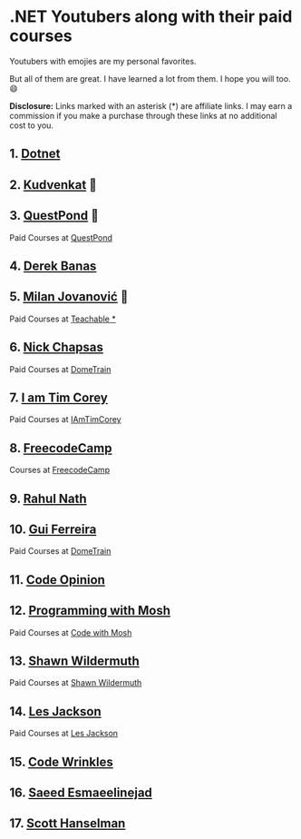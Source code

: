 ﻿# .NET Youtubers along with their paid courses

Youtubers with emojies are my personal favorites. 

But all of them are great. I have learned a lot from them. I hope you will too. :smile:

**Disclosure:** Links marked with an asterisk (*) are affiliate links. I may earn a commission if you make a purchase through these links at no additional cost to you.

## 1. [Dotnet](https://bit.ly/3L2CUqn)

## 2. [Kudvenkat](https://bit.ly/3MGsSfK) :tada:

## 3. [QuestPond](https://bit.ly/3N303KP) :tada:

Paid Courses at [QuestPond](https://www.questpond.com/)

## 4. [Derek Banas](https://bit.ly/41wU9FM)

## 5. [Milan Jovanović](https://bit.ly/3zXoPEi) :tada:

Paid Courses at [Teachable *](https://www.courses.milanjovanovic.tech/a/aff_q2snzxhl/external?affcode=1486372_ruzgtbgi)

## 6. [Nick Chapsas](https://bit.ly/3MKFhiz)

Paid Courses at [DomeTrain](https://dometrain.com/)
## 7. [I am Tim Corey](https://bit.ly/3UD0zAI)

Paid Courses at [IAmTimCorey](https://www.iamtimcorey.com/allcourses)

## 8. [FreecodeCamp](https://bit.ly/3GMDVQC)

Courses at [FreecodeCamp](https://www.freecodecamp.org/news/tag/online-courses/)

## 9. [Rahul Nath](https://lnkd.in/dx_Rp5P9)

## 10. [Gui Ferreira](https://lnkd.in/dwQmNskm)

Paid Courses at [DomeTrain](https://dometrain.com/courses/)

## 11. [Code Opinion](https://lnkd.in/dck-7-P2)

## 12. [Programming with Mosh](https://bit.ly/3KEuLqL)

Paid Courses at [Code with Mosh](https://codewithmosh.com/)

## 13. [Shawn Wildermuth](https://lnkd.in/dUhDxmth)

Paid Courses at [Shawn Wildermuth](https://shawn.wildermuth.com/training/courses)

## 14. [Les Jackson](https://lnkd.in/dSv2bvdn)

Paid Courses at [Les Jackson](https://lesjackson.net/home)

## 15. [Code Wrinkles](https://lnkd.in/dKGrvSuE)

## 16. [Saeed Esmaeelinejad](https://www.youtube.com/@sa-es-ir)

## 17. [Scott Hanselman](https://www.youtube.com/@shanselman/featured)

